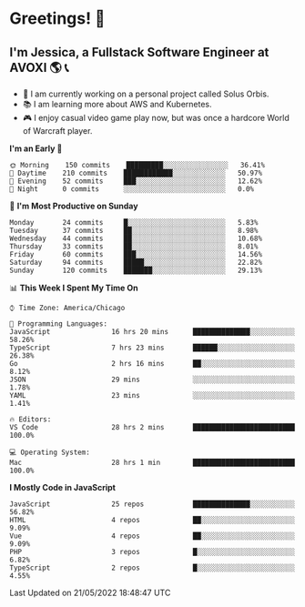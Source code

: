 # Greetings! 🧠

## I'm Jessica, a Fullstack Software Engineer at AVOXI 🌎 📞

- 🌟 I am currently working on a personal project called Solus Orbis.
- 📚 I am learning more about AWS and Kubernetes.
- 🎮 I enjoy casual video game play now, but was once a hardcore World of Warcraft player.

<!--START_SECTION:waka-->
**I'm an Early 🐤** 

```text
🌞 Morning    150 commits    █████████░░░░░░░░░░░░░░░░   36.41% 
🌆 Daytime    210 commits    ████████████░░░░░░░░░░░░░   50.97% 
🌃 Evening    52 commits     ███░░░░░░░░░░░░░░░░░░░░░░   12.62% 
🌙 Night      0 commits      ░░░░░░░░░░░░░░░░░░░░░░░░░   0.0%

```
📅 **I'm Most Productive on Sunday** 

```text
Monday       24 commits     █░░░░░░░░░░░░░░░░░░░░░░░░   5.83% 
Tuesday      37 commits     ██░░░░░░░░░░░░░░░░░░░░░░░   8.98% 
Wednesday    44 commits     ██░░░░░░░░░░░░░░░░░░░░░░░   10.68% 
Thursday     33 commits     ██░░░░░░░░░░░░░░░░░░░░░░░   8.01% 
Friday       60 commits     ███░░░░░░░░░░░░░░░░░░░░░░   14.56% 
Saturday     94 commits     █████░░░░░░░░░░░░░░░░░░░░   22.82% 
Sunday       120 commits    ███████░░░░░░░░░░░░░░░░░░   29.13%

```


📊 **This Week I Spent My Time On** 

```text
⌚︎ Time Zone: America/Chicago

💬 Programming Languages: 
JavaScript               16 hrs 20 mins      ██████████████░░░░░░░░░░░   58.26% 
TypeScript               7 hrs 23 mins       ██████░░░░░░░░░░░░░░░░░░░   26.38% 
Go                       2 hrs 16 mins       ██░░░░░░░░░░░░░░░░░░░░░░░   8.12% 
JSON                     29 mins             ░░░░░░░░░░░░░░░░░░░░░░░░░   1.78% 
YAML                     23 mins             ░░░░░░░░░░░░░░░░░░░░░░░░░   1.41%

🔥 Editors: 
VS Code                  28 hrs 2 mins       █████████████████████████   100.0%

💻 Operating System: 
Mac                      28 hrs 1 min        █████████████████████████   100.0%

```

**I Mostly Code in JavaScript** 

```text
JavaScript               25 repos            ██████████████░░░░░░░░░░░   56.82% 
HTML                     4 repos             ██░░░░░░░░░░░░░░░░░░░░░░░   9.09% 
Vue                      4 repos             ██░░░░░░░░░░░░░░░░░░░░░░░   9.09% 
PHP                      3 repos             █░░░░░░░░░░░░░░░░░░░░░░░░   6.82% 
TypeScript               2 repos             █░░░░░░░░░░░░░░░░░░░░░░░░   4.55%

```



 Last Updated on 21/05/2022 18:48:47 UTC
<!--END_SECTION:waka-->

<!--
**jessikuh/jessikuh** is a ✨ _special_ ✨ repository because its `README.md` (this file) appears on your GitHub profile.

Here are some ideas to get you started:

- 🔭 I’m currently working on ...
- 🌱 I’m currently learning ...
- 👯 I’m looking to collaborate on ...
- 🤔 I’m looking for help with ...
- 💬 Ask me about ...
- 📫 How to reach me: ...
- 😄 Pronouns: ...
- ⚡ Fun fact: ...
-->
